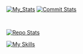 [![My_Stats](https://github-profile-summary-cards.vercel.app/api/cards/profile-details?username=ShahirWardak&theme=github_dark)](https://www.linkedin.com/in/shahir-wardak/)
[![Commit Stats](https://github-profile-summary-cards.vercel.app/api/cards/most-commit-language?username=ShahirWardak&theme=github_dark&exclude=)](https://www.linkedin.com/in/shahir-wardak/) <pre> </pre> [![Repo Stats](https://github-profile-summary-cards.vercel.app/api/cards/repos-per-language?username=ShahirWardak&theme=github_dark&exclude=)](https://www.linkedin.com/in/shahir-wardak/)


[![My Skills](https://skillicons.dev/icons?i=angular,typescript,javascript,html,css,sass,jest,react,nextjs,django,java,azure,cs,git,github)](https://www.linkedin.com/in/shahir-wardak/)
<!--
**ShahirWardak/ShahirWardak** is a ✨ _special_ ✨ repository because its `README.md` (this file) appears on your GitHub profile.

Here are some ideas to get you started:

- 🔭 I’m currently working on ...
- 🌱 I’m currently learning ...
- 👯 I’m looking to collaborate on ...
- 🤔 I’m looking for help with ...
- 💬 Ask me about ...
- 📫 How to reach me: ...
- 😄 Pronouns: ...
- ⚡ Fun fact: ...
-->
